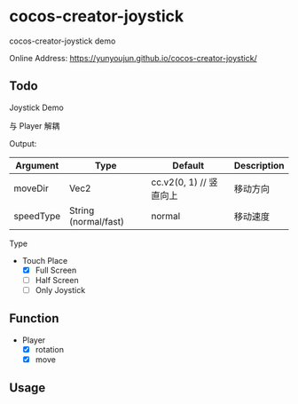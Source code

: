 # cocos-creator-joystick

cocos-creator-joystick demo

Online Address: <https://yunyoujun.github.io/cocos-creator-joystick/>

## Todo

Joystick Demo

与 Player 解耦

Output:

| Argument | Type | Default | Description |
| --- | --- | --- | --- |
| moveDir | Vec2 | cc.v2(0, 1) // 竖直向上 | 移动方向 |
| speedType | String (normal/fast) | normal | 移动速度 |

Type

- Touch Place
  - [x] Full Screen
  - [ ] Half Screen
  - [ ] Only Joystick

## Function

- Player
  - [x] rotation
  - [x] move

## Usage

##
